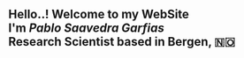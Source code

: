 <h2>Hello..! Welcome to my WebSite<br/>
I'm <em>Pablo Saavedra Garfias</em><br/>
<!--Research Scientist based in Bonn, 🇩🇪<br/> -->
Research Scientist based in Bergen, 🇳🇴<br/>
</h2>
